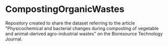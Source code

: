 # CompostingOrganicWastes
Repository created to share the dataset referring to the article "Physicochemical and bacterial changes during composting of vegetable and animal-derived agro-industrial wastes" on the Bioresource Technology Journal.
